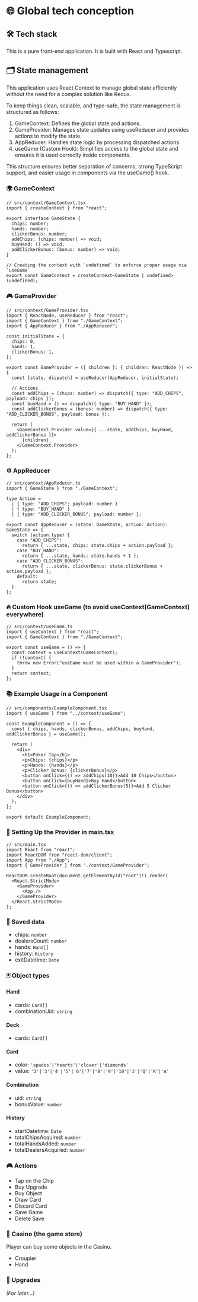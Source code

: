 # 🌐 Global tech conception

## 🛠 Tech stack

This is a pure front-end application. It is built with React and Typescript.

## 🗂️ State management

This application uses React Context to manage global state efficiently without the need for a complex solution like Redux.

To keep things clean, scalable, and type-safe, the state management is structured as follows:
1.	GameContext: Defines the global state and actions.
2.	GameProvider: Manages state updates using useReducer and provides actions to modify the state.
3.	AppReducer: Handles state logic by processing dispatched actions.
4.	useGame (Custom Hook): Simplifies access to the global state and ensures it is used correctly inside components.

This structure ensures better separation of concerns, strong TypeScript support, and easier usage in components via the useGame() hook.

### 🌍 GameContext

```tsx
// src/context/GameContext.tsx
import { createContext } from "react";

export interface GameState {
  chips: number;
  hands: number;
  clickerBonus: number;
  addChips: (chips: number) => void;
  buyHand: () => void;
  addClickerBonus: (bonus: number) => void;
}

// Creating the context with `undefined` to enforce proper usage via `useGame`
export const GameContext = createContext<GameState | undefined>(undefined);
```
### 🎮 GameProvider

```tsx
// src/context/GameProvider.tsx
import { ReactNode, useReducer } from "react";
import { GameContext } from "./GameContext";
import { AppReducer } from "./AppReducer";

const initialState = {
  chips: 0,
  hands: 1,
  clickerBonus: 1,
};

export const GameProvider = ({ children }: { children: ReactNode }) => {
  const [state, dispatch] = useReducer(AppReducer, initialState);

  // Actions
  const addChips = (chips: number) => dispatch({ type: "ADD_CHIPS", payload: chips });
  const buyHand = () => dispatch({ type: "BUY_HAND" });
  const addClickerBonus = (bonus: number) => dispatch({ type: "ADD_CLICKER_BONUS", payload: bonus });

  return (
    <GameContext.Provider value={{ ...state, addChips, buyHand, addClickerBonus }}>
      {children}
    </GameContext.Provider>
  );
};
```

### ⚙️ AppReducer

```tsx
// src/context/AppReducer.ts
import { GameState } from "./GameContext";

type Action =
  | { type: "ADD_CHIPS"; payload: number }
  | { type: "BUY_HAND" }
  | { type: "ADD_CLICKER_BONUS"; payload: number };

export const AppReducer = (state: GameState, action: Action): GameState => {
  switch (action.type) {
    case "ADD_CHIPS":
      return { ...state, chips: state.chips + action.payload };
    case "BUY_HAND":
      return { ...state, hands: state.hands + 1 };
    case "ADD_CLICKER_BONUS":
      return { ...state, clickerBonus: state.clickerBonus + action.payload };
    default:
      return state;
  }
};
```

### 🔥 Custom Hook useGame (to avoid useContext(GameContext) everywhere)

```tsx
// src/context/useGame.ts
import { useContext } from "react";
import { GameContext } from "./GameContext";

export const useGame = () => {
  const context = useContext(GameContext);
  if (!context) {
    throw new Error("useGame must be used within a GameProvider");
  }
  return context;
};
```

### 📚 Example Usage in a Component

```tsx
// src/components/ExampleComponent.tsx
import { useGame } from "../context/useGame";

const ExampleComponent = () => {
  const { chips, hands, clickerBonus, addChips, buyHand, addClickerBonus } = useGame();

  return (
    <div>
      <h1>Poker Tap</h1>
      <p>Chips: {chips}</p>
      <p>Hands: {hands}</p>
      <p>Clicker Bonus: {clickerBonus}</p>
      <button onClick={() => addChips(10)}>Add 10 Chips</button>
      <button onClick={buyHand}>Buy Hand</button>
      <button onClick={() => addClickerBonus(5)}>Add 5 Clicker Bonus</button>
    </div>
  );
};

export default ExampleComponent;
```

### 🔗 Setting Up the Provider in main.tsx

```tsx
// src/main.tsx
import React from "react";
import ReactDOM from "react-dom/client";
import App from "./App";
import { GameProvider } from "./context/GameProvider";

ReactDOM.createRoot(document.getElementById("root")!).render(
  <React.StrictMode>
    <GameProvider>
      <App />
    </GameProvider>
  </React.StrictMode>
);
```

### 💾 Saved data

* chips: `number`
* dealersCount: `number`
* hands: `Hand[]`
* history: `History`
* exitDatetime: `Date`

### 🃏 Object types

#### Hand
* cards: `Card[]`
* combinationUid: `string`

#### Deck
* cards: `Card[]`

#### Card
* color: `'spades'|'hearts'|'clover'|'diamonds'`
* value: `'2'|'3'|'4'|'5'|'6'|'7'|'8'|'9'|'10'|'J'|'Q'|'K'|'A'`

#### Combination
* uid: `string`
* bonusValue: `number`

#### History
* startDatetime: `Date`
* totalChipsAcquired: `number`
* totalHandsAdded: `number`
* totalDealersAcquired: `number`

### 🎮 Actions
* Tap on the Chip
* Buy Upgrade
* Buy Object
* Draw Card
* Discard Card
* Save Game
* Delete Save

### 🏦 Casino (the game store)

Player can buy some objects in the Casino.

* Croupier
* Hand

### 🚀 Upgrades

_(For later...)_


